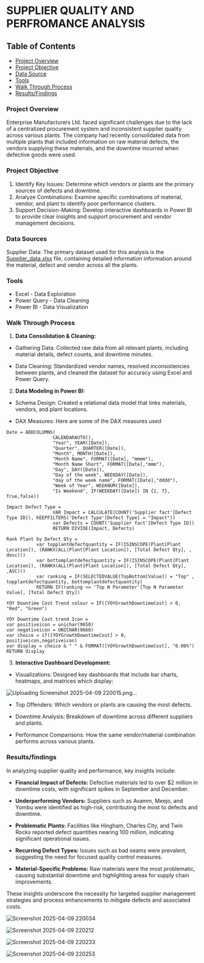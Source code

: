 # SUPPLIER QUALITY AND PERFROMANCE ANALYSIS



## Table of Contents
- [Project Overview](#project-overview)
- [Project Objective](#project-objective)
- [Data Source](#data-sources)
- [Tools](#tools)
- [Walk Through Process](#walk-through-process)
- [Results/Findings](#resultsfindings)

### Project Overview
Enterprise Manufacturers Ltd. faced significant challenges due to the lack of a centralized procurement system and inconsistent supplier quality across various plants. The company had recently consolidated data from multiple plants that included information on raw material defects, the vendors supplying these materials, and the downtime incurred when defective goods were used.

### Project Objective
1. Identify Key Issues:
Determine which vendors or plants are the primary sources of defects and downtime.
2. Analyze Combinations:
Examine specific combinations of material, vendor, and plant to identify poor performance clusters.
3. Support Decision-Making:
Develop interactive dashboards in Power BI to provide clear insights and support procurement and vendor management decisions.

### Data Sources
Supplier Data: The primary dataset used for this analysis is the [Supplier_data.xlsx](https://docs.google.com/spreadsheets/d/1nwO4VG5U2cklj5OoDpx6U1j0voGm-9zW/edit?usp=drive_link&ouid=106373350318822195700&rtpof=true&sd=true) file, containing detailed information information around the material, defect and vendor across all the plants.

### Tools
- Excel - Data Exploration
- Power Query - Data Cleaning
- Power BI - Data Visualization

### Walk Through Process
1. **Data Consolidation & Cleaning:**

- Gathering Data:
Collected raw data from all relevant plants, including material details, defect counts, and downtime minutes.

- Data Cleaning:
Standardized vendor names, resolved inconsistencies between plants, and cleaned the dataset for accuracy using Excel and Power Query.

2. **Data Modeling in Power BI:**

- Schema Design:
Created a relational data model that links materials, vendors, and plant locations.

- DAX Measures:
Here are some of the DAX measures used 
```DAX
Date = ADDCOLUMNS(
                 CALENDARAUTO(),
                 "Year", YEAR([Date]),
                 "Quarter", QUARTER([Date]),
                 "Month", MONTH([Date]),
                 "Month Name", FORMAT([Date], "mmmm"),
                 "Month Name Short", FORMAT([Date],"mmm"),
                 "Day", DAY([Date]),
                 "Day of the week", WEEKDAY([Date]),
                 "day of the week name", FORMAT([Date],"dddd"),
                 "Week of Year", WEEKNUM([Date]),
                 "Is Weekend", IF(WEEKDAY([Date]) IN {1, 7}, True,false))
``` 
``` DAX
Impact Defect Type = 
                 VAR Impact = CALCULATE(COUNT('Supplier fact'[Defect Type ID]), KEEPFILTERS('Defect Type'[Defect Type] = "Impact"))
                 var Defects = COUNT('Supplier fact'[Defect Type ID])
                 RETURN DIVIDE(Impact, Defects)
```
``` DAX
Rank Plant by Defect Qty = 
           var topplantdefectquantity = IF(ISINSCOPE(Plant[Plant Location]), (RANKX(ALL(Plant[Plant Location]), [Total Defect Qty], , desc)))
           var bottomplantdefectquantity = IF(ISINSCOPE(Plant[Plant Location]), (RANKX(ALL(Plant[Plant Location]), [Total Defect Qty], ,ASC)))
           var ranking = IF(SELECTEDVALUE(TopBottom[Value]) = "Top" , topplantdefectquantity, bottomplantdefectquantity)
           RETURN IF(ranking <= 'Top N Parameter'[Top N Parameter Value], [Total Defect Qty])
```
``` DAX
YOY Downtime Cost Trend colour = IF([YOYGrowthDowntimeCost] > 0, "Red", "Green")
```
``` DAX
YOY Downtime Cost trend Icon = 
var positiveicon = unichar(9650)
var negativeicon = UNICHAR(9660)
var choice = if([YOYGrowthDowntimeCost] > 0, positiveicon,negativeicon)
var display = choice & " " & FORMAT([YOYGrowthDowntimeCost], "0.00%")
RETURN display
```



3. **Interactive Dashboard Development:**

- Visualizations:
Designed key dashboards that include bar charts, heatmaps, and matrices which display:

![Uploading Screenshot 2025-04-09 220015.png…]()

- Top Offenders: Which vendors or plants are causing the most defects.

- Downtime Analysis: Breakdown of downtime across different suppliers and plants.

- Performance Comparisons: How the same vendor/material combination performs across various plants.

### Results/findings
In analyzing supplier quality and performance, key insights include:

- **Financial Impact of Defects:** Defective materials led to over $2 million in downtime costs, with significant spikes in September and December.

- **Underperforming Vendors:** Suppliers such as Avamm, Meejo, and Yombu were identified as high-risk, contributing the most to defects and downtime.

- **Problematic Plants:** Facilities like Hingham, Charles City, and Twin Rocks reported defect quantities nearing 100 million, indicating significant operational issues.

- **Recurring Defect Types:** Issues such as bad seams were prevalent, suggesting the need for focused quality control measures.


- **Material-Specific Problems:** Raw materials were the most problematic, causing substantial downtime and highlighting areas for supply chain improvements.

These insights underscore the necessity for targeted supplier management strategies and process enhancements to mitigate defects and associated costs.

![Screenshot 2025-04-09 220034](https://github.com/user-attachments/assets/0d0fd2b6-9a4c-4eb1-8a82-986717bf8afe)

![Screenshot 2025-04-09 220212](https://github.com/user-attachments/assets/25de68d5-e1eb-4701-b57e-e7cb45a13f9e)

![Screenshot 2025-04-09 220233](https://github.com/user-attachments/assets/58969ec5-ae8e-4637-8f08-db33a19d56e1)

![Screenshot 2025-04-09 220253](https://github.com/user-attachments/assets/8bf1296e-b256-4630-bb48-a2a426927443)
